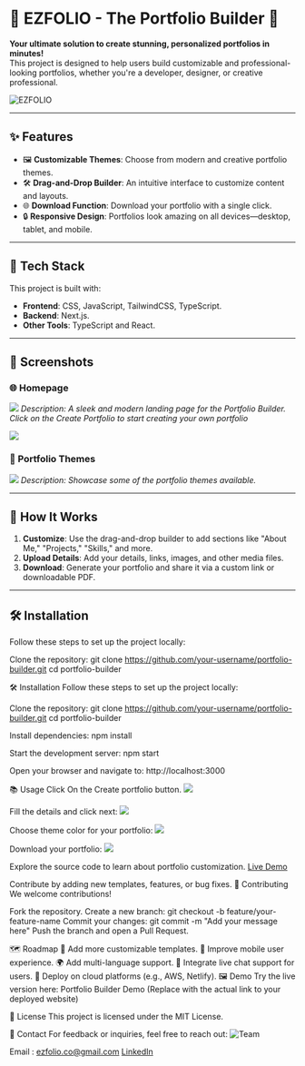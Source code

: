 # 🌟 EZFOLIO - The Portfolio Builder 🌟

**Your ultimate solution to create stunning, personalized portfolios in minutes!**  
This project is designed to help users build customizable and professional-looking portfolios, whether you're a developer, designer, or creative professional.

![EZFOLIO](https://github.com/Sauhard04/EZFOLIO-PORTFOLIO_BUILDER/blob/6f7d443e05937d7f3ffeb4cfaa4fe9bf158c5f62/Screenshot%202024-11-24%20183836.png)

---

## ✨ Features
- 🖼️ **Customizable Themes**: Choose from modern and creative portfolio themes.
- 🛠️ **Drag-and-Drop Builder**: An intuitive interface to customize content and layouts.
- 🌐 **Download Function**: Download your portfolio with a single click.
- 🔒 **Responsive Design**: Portfolios look amazing on all devices—desktop, tablet, and mobile.

---

## 🚀 Tech Stack
This project is built with:
- **Frontend**: CSS, JavaScript, TailwindCSS, TypeScript.
- **Backend**: Next.js.
- **Other Tools**: TypeScript and React.

---

## 📸 Screenshots
### 🌐 Homepage  
![](https://github.com/Sauhard04/EZFOLIO-PORTFOLIO_BUILDER/blob/6f7d443e05937d7f3ffeb4cfaa4fe9bf158c5f62/Screenshot%202024-11-24%20150853.png)
*Description: A sleek and modern landing page for the Portfolio Builder. Click on the Create Portfolio to start creating your own portfolio*

![](https://github.com/Sauhard04/EZFOLIO-PORTFOLIO_BUILDER/blob/6f7d443e05937d7f3ffeb4cfaa4fe9bf158c5f62/Screenshot%202024-11-24%20151227.png)

### 🎨 Portfolio Themes
![](https://github.com/Sauhard04/EZFOLIO-PORTFOLIO_BUILDER/blob/6f7d443e05937d7f3ffeb4cfaa4fe9bf158c5f62/Screenshot%202024-11-24%20183416.png)
*Description: Showcase some of the portfolio themes available.*

---

## 🎯 How It Works
1. **Customize**: Use the drag-and-drop builder to add sections like "About Me," "Projects," "Skills," and more.
2. **Upload Details**: Add your details, links, images, and other media files.
3. **Download**: Generate your portfolio and share it via a custom link or downloadable PDF.

---

## 🛠️ Installation

Follow these steps to set up the project locally:

Clone the repository:
git clone https://github.com/your-username/portfolio-builder.git
cd portfolio-builder

🛠️ Installation
Follow these steps to set up the project locally:

Clone the repository:
git clone https://github.com/your-username/portfolio-builder.git
cd portfolio-builder

Install dependencies:
npm install

Start the development server:
npm start

Open your browser and navigate to:
http://localhost:3000

📚 Usage
Click On the Create portfolio button.
![](https://github.com/Sauhard04/EZFOLIO-PORTFOLIO_BUILDER/blob/c8ee864b34b2d641e08a452ddf24391d5128ba6e/Screenshot%202024-11-24%20150853.png)

Fill the details and click next:
![](https://github.com/Sauhard04/EZFOLIO-PORTFOLIO_BUILDER/blob/c8ee864b34b2d641e08a452ddf24391d5128ba6e/Screenshot%202024-11-24%20182847.png)

Choose theme color for your portfolio: 
![](https://github.com/Sauhard04/EZFOLIO-PORTFOLIO_BUILDER/blob/c8ee864b34b2d641e08a452ddf24391d5128ba6e/Screenshot%202024-11-24%20183416.png)

Download your portfolio:
![](https://github.com/Sauhard04/EZFOLIO-PORTFOLIO_BUILDER/blob/c8ee864b34b2d641e08a452ddf24391d5128ba6e/Screenshot%202024-11-24%20183436.png)

Explore the source code to learn about portfolio customization.
[Live Demo](https://ezfolio-portfolio-builder.vercel.app/)

Contribute by adding new templates, features, or bug fixes.
🤝 Contributing
We welcome contributions!

Fork the repository.
Create a new branch:
git checkout -b feature/your-feature-name
Commit your changes:
git commit -m "Add your message here"
Push the branch and open a Pull Request.

🗺️ Roadmap
🔧 Add more customizable templates.
📱 Improve mobile user experience.
🌍 Add multi-language support.
💬 Integrate live chat support for users.
🚀 Deploy on cloud platforms (e.g., AWS, Netlify).
🖼️ Demo
Try the live version here: Portfolio Builder Demo (Replace with the actual link to your deployed website)

📝 License
This project is licensed under the MIT License.

📧 Contact
For feedback or inquiries, feel free to reach out:
![Team](https://github.com/Sauhard04/EZFOLIO-PORTFOLIO_BUILDER/blob/9956bec4a5bc91a2376ed6c555113a77ce6155c6/image.png)

Email : ezfolio.co@gmail.com
[LinkedIn](www.linkedin.com/in/ezfolio)
